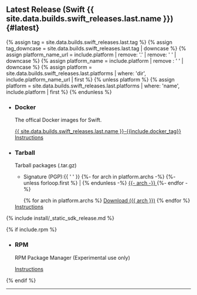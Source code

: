 ## Latest Release (Swift {{ site.data.builds.swift_releases.last.name }}) {#latest}

{% assign tag = site.data.builds.swift_releases.last.tag %}
{% assign tag_downcase = site.data.builds.swift_releases.last.tag | downcase %}
{% assign platform_name_url = include.platform | remove: '.' | remove: ' ' | downcase %}
{% assign platform_name = include.platform | remove : ' ' | downcase %}
{% assign platform = site.data.builds.swift_releases.last.platforms | where: 'dir', include.platform_name_url | first %}
{% unless platform %}
  {% assign platform = site.data.builds.swift_releases.last.platforms | where: 'name', include.platform | first %}
{% endunless %}

<ul class="grid-level-0 grid-layout-2-column">
  <li class="grid-level-1">
    <h3>Docker</h3>
    <p class="description">
      The offical Docker images for Swift.
    </p>
    <a href="https://hub.docker.com/_/swift" class="cta-secondary external">{{ site.data.builds.swift_releases.last.name }}-{{include.docker_tag}}</a>
    <a href="/install/linux/docker" class="cta-secondary">Instructions</a>
  </li>
  <li class="grid-level-1">
    <h3>Tarball</h3>
    <p class="description">
      Tarball packages (.tar.gz)
      <ul>
        <li>Signature (PGP):{{ ' ' }}
          {%- for arch in platform.archs -%}
          {%- unless forloop.first %} | {% endunless -%}
          <a href="https://download.swift.org/{{ tag_downcase }}/{{ platform_name_url }}{% if arch != "x86_64" %}-{{ arch }}{% endif %}/{{ tag }}/{{ tag }}-{{ platform_name }}{% if arch != "x86_64" %}-{{ arch }}{% endif %}.tar.gz.sig" >
            {{- arch -}}
          </a>
          {%- endfor -%}
        </li>
      </ul>
    </p>
    <ul class="grid-level-0 grid-layout-2-column">
      {% for arch in platform.archs %}
      <a href="https://download.swift.org/{{ tag_downcase }}/{{ platform_name_url }}{% if arch != "x86_64" %}-{{ arch }}{% endif %}/{{ tag }}/{{ tag }}-{{ platform_name }}{% if arch != "x86_64" %}-{{ arch }}{% endif %}.tar.gz" class="cta-secondary">Download ({{ arch }})</a>
      {% endfor %}
    </ul>
    <a href="/install/linux/tarball" class="cta-secondary">Instructions</a>
  </li>
</ul>
{% include install/_static_sdk_release.md %}

{% if include.rpm %}
  <ul class="grid-level-0 grid-layout-2-column">
    <li class="grid-level-1 featured">
      <h3>RPM</h3>
      <p class="description">
        RPM Package Manager (Experimental use only)
      </p>
      <a href="/install/linux/rpm" class="cta-secondary">Instructions</a>
    </li>
  </ul>
{% endif %}

<hr>
